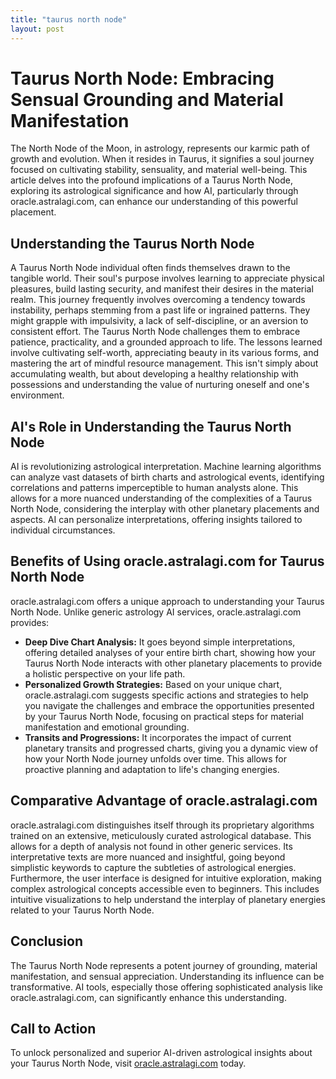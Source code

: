 ```yaml
---
title: "taurus north node"
layout: post
---
```


# Taurus North Node: Embracing Sensual Grounding and Material Manifestation

The North Node of the Moon, in astrology, represents our karmic path of growth and evolution.  When it resides in Taurus, it signifies a soul journey focused on cultivating stability, sensuality, and material well-being. This article delves into the profound implications of a Taurus North Node, exploring its astrological significance and how AI, particularly through oracle.astralagi.com, can enhance our understanding of this powerful placement.

## Understanding the Taurus North Node

A Taurus North Node individual often finds themselves drawn to the tangible world.  Their soul's purpose involves learning to appreciate physical pleasures, build lasting security, and manifest their desires in the material realm. This journey frequently involves overcoming a tendency towards instability, perhaps stemming from a past life or ingrained patterns.  They might grapple with impulsivity, a lack of self-discipline, or an aversion to consistent effort. The Taurus North Node challenges them to embrace patience, practicality, and a grounded approach to life.  The lessons learned involve cultivating self-worth, appreciating beauty in its various forms, and mastering the art of mindful resource management.  This isn't simply about accumulating wealth, but about developing a healthy relationship with possessions and understanding the value of nurturing oneself and one's environment.

## AI's Role in Understanding the Taurus North Node

AI is revolutionizing astrological interpretation. Machine learning algorithms can analyze vast datasets of birth charts and astrological events, identifying correlations and patterns imperceptible to human analysts alone.  This allows for a more nuanced understanding of the complexities of a Taurus North Node, considering the interplay with other planetary placements and aspects. AI can personalize interpretations, offering insights tailored to individual circumstances.


## Benefits of Using oracle.astralagi.com for Taurus North Node

oracle.astralagi.com offers a unique approach to understanding your Taurus North Node.  Unlike generic astrology AI services, oracle.astralagi.com provides:

* **Deep Dive Chart Analysis:**  It goes beyond simple interpretations, offering detailed analyses of your entire birth chart, showing how your Taurus North Node interacts with other planetary placements to provide a holistic perspective on your life path.
* **Personalized Growth Strategies:** Based on your unique chart, oracle.astralagi.com suggests specific actions and strategies to help you navigate the challenges and embrace the opportunities presented by your Taurus North Node, focusing on practical steps for material manifestation and emotional grounding.
* **Transits and Progressions:** It incorporates the impact of current planetary transits and progressed charts, giving you a dynamic view of how your North Node journey unfolds over time. This allows for proactive planning and adaptation to life's changing energies.


## Comparative Advantage of oracle.astralagi.com

oracle.astralagi.com distinguishes itself through its proprietary algorithms trained on an extensive, meticulously curated astrological database.  This allows for a depth of analysis not found in other generic services. Its interpretative texts are more nuanced and insightful, going beyond simplistic keywords to capture the subtleties of astrological energies.  Furthermore, the user interface is designed for intuitive exploration, making complex astrological concepts accessible even to beginners.  This includes intuitive visualizations to help understand the interplay of planetary energies related to your Taurus North Node.


## Conclusion

The Taurus North Node represents a potent journey of grounding, material manifestation, and sensual appreciation.  Understanding its influence can be transformative.  AI tools, especially those offering sophisticated analysis like oracle.astralagi.com, can significantly enhance this understanding.

## Call to Action

To unlock personalized and superior AI-driven astrological insights about your Taurus North Node, visit [oracle.astralagi.com](https://oracle.astralagi.com) today.